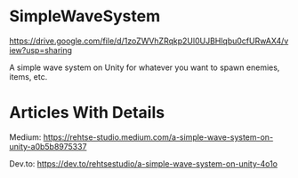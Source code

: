 # SimpleWaveSystem
https://drive.google.com/file/d/1zoZWVhZRqkp2Ul0UJBHlqbu0cfURwAX4/view?usp=sharing

A simple wave system on Unity for whatever you want to spawn enemies, items, etc.



# Articles With Details
Medium: https://rehtse-studio.medium.com/a-simple-wave-system-on-unity-a0b5b8975337

Dev.to: https://dev.to/rehtsestudio/a-simple-wave-system-on-unity-4o1o
